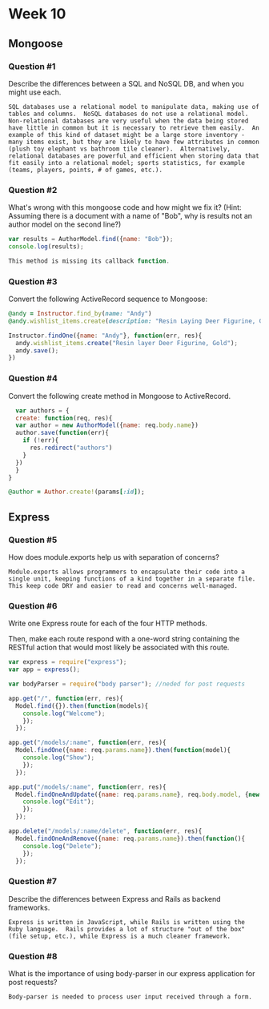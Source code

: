 # Week 10

## Mongoose

### Question #1

Describe the differences between a SQL and NoSQL DB, and when you might use each.

```text
SQL databases use a relational model to manipulate data, making use of tables and columns.  NoSQL databases do not use a relational model.  Non-relational databases are very useful when the data being stored have little in common but it is necessary to retrieve them easily.  An example of this kind of dataset might be a large store inventory - many items exist, but they are likely to have few attributes in common (plush toy elephant vs bathroom tile cleaner).  Alternatively, relational databases are powerful and efficient when storing data that fit easily into a relational model; sports statistics, for example (teams, players, points, # of games, etc.).  
```

### Question #2

What's wrong with this mongoose code and how might we fix it?
(Hint: Assuming there is a document with a name of "Bob", why is results not an author model on the second line?)

```js
var results = AuthorModel.find({name: "Bob"});
console.log(results);
```

```js
This method is missing its callback function.
```

### Question #3

Convert the following ActiveRecord sequence to Mongoose:

```rb
@andy = Instructor.find_by(name: "Andy")
@andy.wishlist_items.create(description: "Resin Laying Deer Figurine, Gold")
```

```js
Instructor.findOne({name: "Andy"}, function(err, res){
  andy.wishlist_items.create("Resin layer Deer Figurine, Gold");
  andy.save();
})
```

### Question #4

Convert the following create method in Mongoose to ActiveRecord.

```js
  var authors = {
  create: function(req, res){
  var author = new AuthorModel({name: req.body.name})
  author.save(function(err){
    if (!err){
      res.redirect("authors")
    }
  })
  }  
}
```

```rb
@author = Author.create!(params[:id]);
```
## Express

### Question #5

How does module.exports help us with separation of concerns?

```text
Module.exports allows programmers to encapsulate their code into a single unit, keeping functions of a kind together in a separate file.  This keep code DRY and easier to read and concerns well-managed.
```

### Question #6

Write one Express route for each of the four HTTP methods.

Then, make each route respond with a one-word string containing the RESTful action that would most likely be associated with this route.

```js
var express = require("express");
var app = express();

var bodyParser = require("body parser"); //neded for post requests

app.get("/", function(err, res){
  Model.find({}).then(function(models){
    console.log("Welcome");
    });
  });

app.get("/models/:name", function(err, res){
  Model.findOne({name: req.params.name}).then(function(model){
    console.log("Show");
    });
  });

app.put("/models/:name", function(err, res){
  Model.findOneAndUpdate({name: req.params.name}, req.body.model, {new: true}).then(function(model){
    console.log("Edit");
    });
  });

app.delete("/models/:name/delete", function(err, res){
  Model.findOneAndRemove({name: req.params.name}).then(function(){
    console.log("Delete");
    });
  });

```
### Question #7

Describe the differences between Express and Rails as backend frameworks.

```text
Express is written in JavaScript, while Rails is written using the Ruby language.  Rails provides a lot of structure "out of the box" (file setup, etc.), while Express is a much cleaner framework.
```

### Question #8

What is the importance of using body-parser in our express application for post requests?

```text
Body-parser is needed to process user input received through a form.
```
